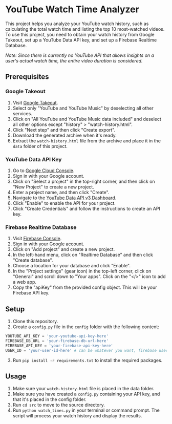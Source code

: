 # YouTube Watch Time Analyzer

This project helps you analyze your YouTube watch history, such as calculating the total watch time and listing the top 10 most-watched videos. To use this project, you need to obtain your watch history from Google Takeout, set up a YouTube Data API key, and set up a Firebase Realtime Database.

_Note: Since there is currently no YouTube API that allows insights on a user's actual watch time, the entire video duration is considered._

## Prerequisites

### Google Takeout

1. Visit [Google Takeout](https://takeout.google.com/settings/takeout).
2. Select only "YouTube and YouTube Music" by deselecting all other services.
3. Click on "All YouTube and YouTube Music data included" and deselect all other options except "history" > "watch-history.html".
4. Click "Next step" and then click "Create export".
5. Download the generated archive when it's ready.
6. Extract the `watch-history.html` file from the archive and place it in the `data` folder of this project.

### YouTube Data API Key

1. Go to [Google Cloud Console](https://console.cloud.google.com/).
2. Sign in with your Google account.
3. Click on "Select a project" in the top-right corner, and then click on "New Project" to create a new project.
4. Enter a project name, and then click "Create".
5. Navigate to the [YouTube Data API v3 Dashboard](https://console.cloud.google.com/apis/library/youtube.googleapis.com).
6. Click "Enable" to enable the API for your project.
7. Click "Create Credentials" and follow the instructions to create an API key.

### Firebase Realtime Database

1. Visit [Firebase Console](https://console.firebase.google.com/).
2. Sign in with your Google account.
3. Click on "Add project" and create a new project.
4. In the left-hand menu, click on "Realtime Database" and then click "Create database".
5. Choose a location for your database and click "Enable".
6. In the "Project settings" (gear icon) in the top-left corner, click on "General" and scroll down to "Your apps". Click on the "</>" icon to add a web app.
7. Copy the "apiKey" from the provided config object. This will be your Firebase API key.

## Setup

1. Clone this repository.
2. Create a `config.py` file in the `config` folder with the following content:

```python
YOUTUBE_API_KEY = 'your-youtube-api-key-here'
FIREBASE_DB_URL = 'your-firebase-db-url-here'
FIREBASE_API_KEY = 'your-firebase-api-key-here'
USER_ID = 'your-user-id-here' # can be whatever you want, firebase uses this id as the name for the collection
```

3. Run `pip install -r requirements.txt` to install the required packages.

## Usage

1. Make sure your `watch-history.html` file is placed in the data folder.
2. Make sure you have created a `config.py` containing your API key, and that it's placed in the config folder.
3. Run `cd src` to move to the source directory.
3. Run `python watch_times.py` in your terminal or command prompt. The script will process your watch history and display the results.
